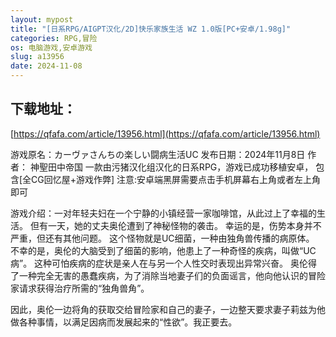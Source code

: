 ```yaml
---
layout: mypost
title: "[日系RPG/AIGPT汉化/2D]快乐家族生活 WZ 1.0版[PC+安卓/1.98g]"
categories: RPG,冒险
os: 电脑游戏,安卓游戏
slug: a13956
date: 2024-11-08
---
```


## 下载地址：

[https://qfafa.com/article/13956.html](https://qfafa.com/article/13956.html)

游戏原名：カーヴァさんちの楽しい闘病生活UC
发布日期：2024年11月8日
作者： 神聖田中帝国
一款由污猪汉化组汉化的日系RPG，游戏已成功移植安卓，
包含\[全CG回忆屋+游戏作弊\]
注意:安卓端黑屏需要点击手机屏幕右上角或者左上角即可

游戏介绍：一对年轻夫妇在一个宁静的小镇经营一家咖啡馆，从此过上了幸福的生活。
 但有一天，她的丈夫奥伦遭到了神秘怪物的袭击。
 幸运的是，伤势本身并不严重，但还有其他问题。
 这个怪物就是UC细菌，一种由独角兽传播的病原体。
 不幸的是，奥伦的大脑受到了细菌的影响，他患上了一种奇怪的疾病，叫做“UC病”。
 这种可怕疾病的症状是亲人在与另一个人性交时表现出异常兴奋。
 奥伦得了一种完全无害的愚蠢疾病，为了消除当地妻子们的负面谣言，他向他认识的冒险家请求获得治疗所需的“独角兽角”。
 
 因此，奥伦一边将角的获取交给冒险家和自己的妻子，一边整天要求妻子莉兹为他做各种事情，以满足因病而发展起来的“性欲”。我正要去。